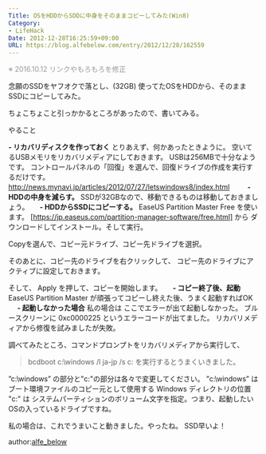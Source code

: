```yaml
---
Title: OSをHDDからSDDに中身をそのままコピーしてみた(Win8)
Category:
- LifeHack
Date: 2012-12-28T16:25:59+09:00
URL: https://blog.alfebelow.com/entry/2012/12/28/162559
---
```


<span style="color: #999999">※ 2016.10.12 リンクやもろもろを修正</span>

念願のSSDをヤフオクで落とし、(32GB)
使ってたOSをHDDから、そのままSSDにコピーしてみた。

ちょこちょこと引っかかるところがあったので、書いてみる。

やること

<b>- リカバリディスクを作っておく</b>
とりあえず、何かあったときように。
空いてるUSBメモリをリカバリメディアにしておきます。
USBは256MBで十分なようです。
コントロールパネルの「回復」を選んで、回復ドライブの作成を実行するだけです。
http://news.mynavi.jp/articles/2012/07/27/letswindows8/index.html
　　
<b>- HDDの中身を減らす。</b>
SSDが32GBなので、移動できるものは移動しておきましょう。
　
<b>- HDDからSSDにコピーする。</b>
EaseUS Partition Master Free を使います。
[https://jp.easeus.com/partition-manager-software/free.html] から
ダウンロードしてインストール。そして実行。

Copyを選んで、コピー元ドライブ、コピー先ドライブを選択。

そのあとに、コピー先のドライブを右クリックして、
コピー先のドライブにアクティブに設定しておきます。

そして、 Apply を押して、コピーを開始します。
　
<b>- コピー終了後、起動</b>
EaseUS Partition Master が頑張ってコピーし終えた後、うまく起動すればOK
　
<b>- 起動しなかった場合</b>
私の場合は ここでエラーが出て起動しなかった。
ブルースクリーンに 0xc0000225 というエラーコードが出てました。
リカバリメディアから修復を試みましたが失敗。

調べてみたところ、コマンドプロンプトをリカバリメディアから実行して、
> bcdboot c:\windows /l ja-jp /s c:
を実行するとうまくいきました。

”c:\windows” の部分と"c:"の部分は各々で変更してください。
”c:\windows” は ブート環境ファイルのコピー元として使用する Windows ディレクトリの位置
"c:" は システムパーティションのボリューム文字を指定。つまり、起動したいOSの入っているドライブですね。


私の場合は、これでうまいこと動きました。やったね。
SSD早いよ！

author:<a href="https://plus.google.com/104298697221719052044?rel=author">alfe_below</a>
